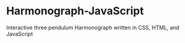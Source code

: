 # Harmonograph-JavaScript
Interactive three pendulum Harmonograph written in CSS, HTML, and JavaScript
